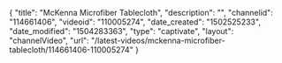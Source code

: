 {
    "title": "McKenna Microfiber Tablecloth",
    "description": "",
    "channelid": "114661406",
    "videoid": "110005274",
    "date_created": "1502525233",
    "date_modified": "1504283363",
    "type": "captivate",
    "layout": "channelVideo",
    "url": "\/latest-videos\/mckenna-microfiber-tablecloth\/114661406-110005274"
}
